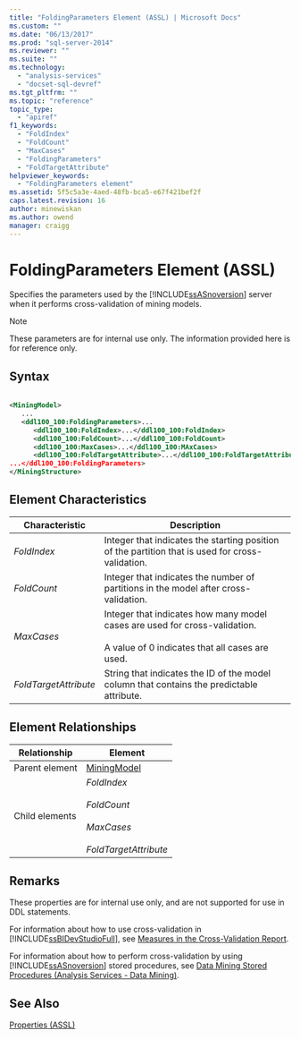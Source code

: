 ```yaml
---
title: "FoldingParameters Element (ASSL) | Microsoft Docs"
ms.custom: ""
ms.date: "06/13/2017"
ms.prod: "sql-server-2014"
ms.reviewer: ""
ms.suite: ""
ms.technology: 
  - "analysis-services"
  - "docset-sql-devref"
ms.tgt_pltfrm: ""
ms.topic: "reference"
topic_type: 
  - "apiref"
f1_keywords: 
  - "FoldIndex"
  - "FoldCount"
  - "MaxCases"
  - "FoldingParameters"
  - "FoldTargetAttribute"
helpviewer_keywords: 
  - "FoldingParameters element"
ms.assetid: 5f5c5a3e-4aed-48fb-bca5-e67f421bef2f
caps.latest.revision: 16
author: minewiskan
ms.author: owend
manager: craigg
---
```

# FoldingParameters Element (ASSL)
  Specifies the parameters used by the [!INCLUDE[ssASnoversion](../../../includes/ssasnoversion-md.md)] server when it performs cross-validation of mining models.  
  
> [!NOTE]  
>  These parameters are for internal use only. The information provided here is for reference only.  
  
## Syntax  
  
```xml  
  
<MiningModel>  
   ...  
   <ddl100_100:FoldingParameters>...  
      <ddl100_100:FoldIndex>...</ddl100_100:FoldIndex>  
      <ddl100_100:FoldCount>...</ddl100_100:FoldCount>  
      <ddl100_100:MaxCases>...</ddl100_100:MAxCases>  
      <ddl100_100:FoldTargetAttribute>...</ddl100_100:FoldTargetAttribute  
...</ddl100_100:FoldingParameters>  
</MiningStructure>  
```  
  
## Element Characteristics  
  
|Characteristic|Description|  
|--------------------|-----------------|  
|*FoldIndex*|Integer that indicates the starting position of the partition that is used for cross-validation.|  
|*FoldCount*|Integer that indicates the number of partitions in the model after cross-validation.|  
|*MaxCases*|Integer that indicates how many model cases are used for cross-validation.<br /><br /> A value of 0 indicates that all cases are used.|  
|*FoldTargetAttribute*|String that indicates the ID of the model column that contains the predictable attribute.|  
  
## Element Relationships  
  
|Relationship|Element|  
|------------------|-------------|  
|Parent element|[MiningModel](../objects/miningmodel-element-assl.md)|  
|Child elements|*FoldIndex*<br /><br /> *FoldCount*<br /><br /> *MaxCases*<br /><br /> *FoldTargetAttribute*|  
  
## Remarks  
 These properties are for internal use only, and are not supported for use in DDL statements.  
  
 For information about how to use cross-validation in [!INCLUDE[ssBIDevStudioFull](../../../includes/ssbidevstudiofull-md.md)], see [Measures in the Cross-Validation Report](../../data-mining/measures-in-the-cross-validation-report.md).  
  
 For information about how to perform cross-validation by using [!INCLUDE[ssASnoversion](../../../includes/ssasnoversion-md.md)] stored procedures, see [Data Mining Stored Procedures &#40;Analysis Services - Data Mining&#41;](/sql/analysis-services/data-mining/data-mining-stored-procedures-analysis-services-data-mining).  
  
## See Also  
 [Properties &#40;ASSL&#41;](properties-assl.md)  
  
  
